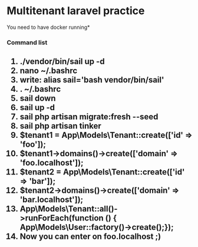 <h1 align="center;">Multitenant laravel practice</h1>

<p>You need to have docker running*</p>

<h3>Command list<h2>
<ol>
    <li>./vendor/bin/sail up -d</li>
    <li>nano ~/.bashrc</li>
    <li>write: alias sail='bash vendor/bin/sail'</li>
    <li>. ~/.bashrc</li>
    <li>sail down</li>
    <li>sail up -d</li>
    <li>sail php artisan migrate:fresh --seed</li>
    <li>sail php artisan tinker</li>
    <li>$tenant1 = App\Models\Tenant::create(['id' => 'foo']);</li>
    <li>$tenant1->domains()->create(['domain' => 'foo.localhost']);</li>
    <li>$tenant2 = App\Models\Tenant::create(['id' => 'bar']);</li>
    <li>$tenant2->domains()->create(['domain' => 'bar.localhost']);</li>
    <li>App\Models\Tenant::all()->runForEach(function () {
    App\Models\User::factory()->create();});</li>
    <li>Now you can enter on foo.localhost ;)</li>
</ol>
